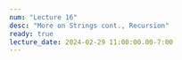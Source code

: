 ```yaml
---
num: "Lecture 16"
desc: "More on Strings cont., Recursion"
ready: true
lecture_date: 2024-02-29 11:00:00.00-7:00
---
```


